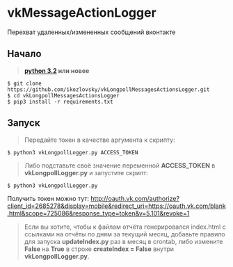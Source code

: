 # vkMessageActionLogger
Перехват удаленных/измененных сообщений вконтакте


Начало
------------
> **[python 3.2](https://python.org/) или новее**

    $ git clone https://github.com/ikozlovsky/vkLongpollMessagesActionsLogger.git
    $ cd vkLongpollMessagesActionsLogger
    $ pip3 install -r requirements.txt

Запуск
------------
>    Передайте токен в качестве аргумента к скрипту:

    $ python3 vkLongpollLogger.py ACCESS_TOKEN


>    Либо подставьте своё значение переменной __ACCESS_TOKEN__ в __vkLongpollLogger.py__ и запустите скрипт:

    $ python3 vkLongpollLogger.py


Получить токен можно тут: http://oauth.vk.com/authorize?client_id=2685278&display=mobile&redirect_uri=https://oauth.vk.com/blank.html&scope=725086&response_type=token&v=5.101&revoke=1



>    Если вы хотите, чтобы к файлам отчёта генерировался index.html с ссылками на отчёты по дням за текущий месяц, добавьте правило для запуска __updateIndex.py__ раз в месяц в crontab, либо измените __False__ на __True__ в строке __createIndex = False__ внутри __vkLongpollLogger.py__.